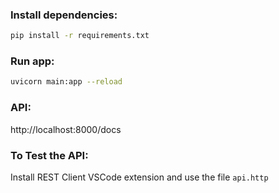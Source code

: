 ### Install dependencies:
```bash
pip install -r requirements.txt
```

### Run app:
```bash
uvicorn main:app --reload
```

### API:
http://localhost:8000/docs


### To Test the API:
Install REST Client VSCode extension and use the file `api.http`
